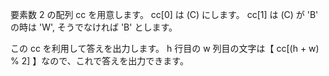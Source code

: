 要素数 2 の配列 cc を用意します。
cc[0] は \(C\) にします。
cc[1] は \(C\) が 'B' の時は 'W', そうでなければ 'B' とします。

この cc を利用して答えを出力します。
h 行目の w 列目の文字は【 cc[(h + w) % 2] 】なので、これで答えを出力できます。
